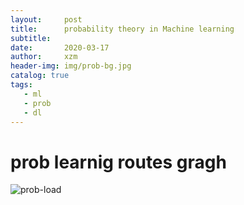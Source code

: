 ```yaml
---
layout:     post
title:      probability theory in Machine learning
subtitle:    
date:       2020-03-17
author:     xzm
header-img: img/prob-bg.jpg
catalog: true
tags:
   - ml
   - prob
   - dl
---
```


# prob learnig routes gragh 

![prob-load](https://raw.githubusercontent.com/YAyaXM/YAyaXM.github.io/master/img/prob.jpg)

